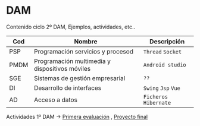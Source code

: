 # DAM
Contenido ciclo 2º DAM, Ejemplos, actividades, etc..

| Cod  | Nombre | Descripción |
| ------------- | ------------- | ------------- |
| PSP  | Programación servicios y procesod  | `Thread`  `Socket ` |
| PMDM | Programación multimedia y dispositivos móviles | `Android studio` |
| SGE | Sistemas de gestión empresarial | `??` |
| DI | Desarrollo de interfaces | `Swing` `Jsp` `Vue` |
| AD | Acceso a datos | `Ficheros` `Hibernate` |

Actividades 1º DAM -> [Primera evaluación](https://github.com/addUsername/filesPlay) , [Proyecto final](https://github.com/addUsername/Server-client)
